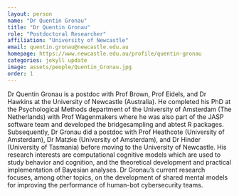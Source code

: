 ```yaml
---
layout: person
name: "Dr Quentin Gronau"
title: "Dr Quentin Gronau"
role: "Postdoctoral Researcher"
affiliation: "University of Newcastle"
email: quentin.gronau@newcastle.edu.au
homepage: https://www.newcastle.edu.au/profile/quentin-gronau
categories: jekyll update
image: assets/people/Quentin_Gronau.jpg
order: 1
---
```

Dr Quentin Gronau is a postdoc with Prof Brown, Prof Eidels, and Dr Hawkins at the University of Newcastle (Australia). He completed his PhD at the Psychological Methods department of the University of Amsterdam (The Netherlands) with Prof Wagenmakers where he was also part of the JASP software team and developed the bridgesampling and abtest R packages. Subsequently, Dr Gronau did a postdoc with Prof Heathcote (University of Amsterdam), Dr Matzke (University of Amsterdam), and Dr Hinder (University of Tasmania) before moving to the University of Newcastle. His research interests are computational cognitive models which are used to study behavior and cognition, and the theoretical development and practical implementation of Bayesian analyses. Dr Gronau’s current research focuses, among other topics, on the development of shared mental models for improving the performance of human-bot cybersecurity teams. 
